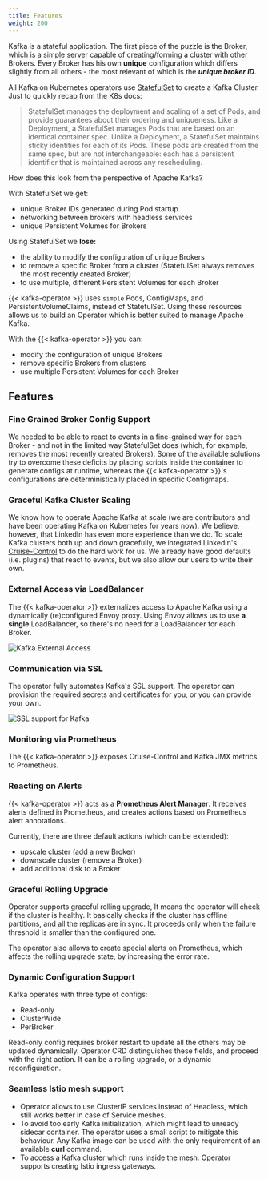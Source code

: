 ```yaml
---
title: Features
weight: 200
---
```




Kafka is a stateful application. The first piece of the puzzle is the Broker, which is a simple server capable of creating/forming a cluster with other Brokers. Every Broker has his own **unique** configuration which differs slightly from all others - the most relevant of which is the ***unique broker ID***.

All Kafka on Kubernetes operators use [StatefulSet](https://kubernetes.io/docs/concepts/workloads/controllers/statefulset/) to create a Kafka Cluster. Just to quickly recap from the K8s docs:

>StatefulSet manages the deployment and scaling of a set of Pods, and provide guarantees about their ordering and uniqueness. Like a Deployment, a StatefulSet manages Pods that are based on an identical container spec. Unlike a Deployment, a StatefulSet maintains sticky identities for each of its Pods. These pods are created from the same spec, but are not interchangeable: each has a persistent identifier that is maintained across any rescheduling.

How does this look from the perspective of Apache Kafka?

With StatefulSet we get:

- unique Broker IDs generated during Pod startup
- networking between brokers with headless services
- unique Persistent Volumes for Brokers

Using StatefulSet we **lose:**

- the ability to modify the configuration of unique Brokers
- to remove a specific Broker from a cluster (StatefulSet always removes the most recently created Broker)
- to use multiple, different Persistent Volumes for each Broker

{{< kafka-operator >}} uses `simple` Pods, ConfigMaps, and PersistentVolumeClaims, instead of StatefulSet. Using these resources allows us to build an Operator which is better suited to manage Apache Kafka.

With the {{< kafka-operator >}} you can:

- modify the configuration of unique Brokers
- remove specific Brokers from clusters
- use multiple Persistent Volumes for each Broker

## Features

### Fine Grained Broker Config Support

We needed to be able to react to events in a fine-grained way for each Broker - and not in the limited way StatefulSet does (which, for example, removes the most recently created Brokers). Some of the available solutions try to overcome these deficits by placing scripts inside the container to generate configs at runtime, whereas the {{< kafka-operator >}}'s configurations are deterministically placed in specific Configmaps.

### Graceful Kafka Cluster Scaling

We know how to operate Apache Kafka at scale (we are contributors and have been operating Kafka on Kubernetes for years now). We believe, however, that LinkedIn has even more experience than we do. To scale Kafka clusters both up and down gracefully, we integrated LinkedIn's [Cruise-Control](https://github.com/linkedin/cruise-control) to do the hard work for us. We already have good defaults (i.e. plugins) that react to events, but we also allow our users to write their own.

### External Access via LoadBalancer

The {{< kafka-operator >}} externalizes access to Apache Kafka using a dynamically (re)configured Envoy proxy. Using Envoy allows us to use **a single** LoadBalancer, so there's no need for a LoadBalancer for each Broker.

![Kafka External Access](/sdm/koperator/img/kafka-external.png)

### Communication via SSL

The operator fully automates Kafka's SSL support.
The operator can provision the required secrets and certificates for you, or you can provide your own.

![SSL support for Kafka](/sdm/koperator/img/kafka-ssl.png)

### Monitoring via Prometheus

The {{< kafka-operator >}} exposes Cruise-Control and Kafka JMX metrics to Prometheus.

### Reacting on Alerts

{{< kafka-operator >}} acts as a **Prometheus Alert Manager**. It receives alerts defined in Prometheus, and creates actions based on Prometheus alert annotations.

Currently, there are three default actions (which can be extended):

- upscale cluster (add a new Broker)
- downscale cluster (remove a Broker)
- add additional disk to a Broker

### Graceful Rolling Upgrade

Operator supports graceful rolling upgrade, It means the operator will check if the cluster is healthy.
It basically checks if the cluster has offline partitions, and all the replicas are in sync.
It proceeds only when the failure threshold is smaller than the configured one.

The operator also allows to create special alerts on Prometheus, which affects the rolling upgrade state, by
increasing the error rate.

### Dynamic Configuration Support

Kafka operates with three type of configs:

- Read-only
- ClusterWide
- PerBroker

Read-only config requires broker restart to update all the others may be updated dynamically.
Operator CRD distinguishes these fields, and proceed with the right action. It can be a rolling upgrade, or
a dynamic reconfiguration.

### Seamless Istio mesh support

- Operator allows to use ClusterIP services instead of Headless, which still works better in case of Service meshes.
- To avoid too early Kafka initialization, which might lead to unready sidecar container. The operator uses a small script to mitigate this behaviour. Any Kafka image can be used with the only requirement of an available **curl** command.
- To access a Kafka cluster which runs inside the mesh. Operator supports creating Istio ingress gateways.
